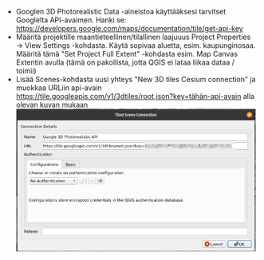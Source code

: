 - Googlen 3D Photorealistic Data -aineistoa käyttääksesi tarvitset Googlelta API-avaimen. Hanki se:
https://developers.google.com/maps/documentation/tile/get-api-key
- Määritä projektille maantieteellinen/tilallinen laajuuus Project Properties -> View Settings -kohdasta. Käytä sopivaa aluetta, esim. kaupunginosaa. Määritä tämä "Set Project Full Extent" -kohdasta esim. Map Canvas Extentin avulla (tämä on pakollista, jotta QGIS ei lataa liikaa dataa / toimii) 
- Lisää Scenes-kohdasta uusi yhteys "New 3D tiles Cesium connection" ja muokkaa URLiin api-avain
https://tile.googleapis.com/v1/3dtiles/root.json?key=tähän-api-avain alla olevan kuvan mukaan
![Googlen 3D Photorealistic 3D Tiles api-avain QGISissa](google_api_key.png)

